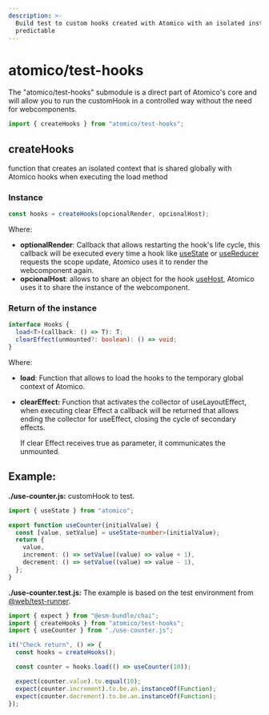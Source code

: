 ```yaml
---
description: >-
  Build test to custom hooks created with Atomico with an isolated instance and
  predictable
---
```


# atomico/test-hooks

The "atomico/test-hooks" submodule is a direct part of Atomico's core and will allow you to run the customHook in a controlled way without the need for webcomponents.

```javascript
import { createHooks } from "atomico/test-hooks";
```

## createHooks

function that creates an isolated context that is shared globally with Atomico hooks when executing the load method

### Instance

```javascript
const hooks = createHooks(opcionalRender, opcionalHost);
```

Where:

* **optionalRender**: Callback that allows restarting the hook's life cycle, this callback will be executed every time a hook like [useState](../hooks/usestate.md) or [useReducer](../hooks/usereducer.md) requests the scope update, Atomico uses it to render the webcomponent again.
* **opcionalHost**: allows to share an object for the hook [useHost](../hooks/usehost.md), Atomico uses it to share the instance of the webcomponent.

### Return of the instance

```typescript
interface Hooks {
  load<T>(callback: () => T): T;
  clearEffect(unmounted?: boolean): () => void;
}
```

Where:

* **load**: Function that allows to load the hooks to the temporary global context of Atomico.
* **clearEffect:** Function that activates the collector of useLayoutEffect, when executing clear Effect a callback will be returned that allows ending the collector for useEffect, closing the cycle of secondary effects.

  If clear Effect receives true as parameter, it communicates the unmounted.

## Example:

**./use-counter.js:** customHook to test.

```typescript
import { useState } from "atomico";

export function useCounter(initialValue) {
  const [value, setValue] = useState<number>(initialValue);
  return {
    value,
    increment: () => setValue((value) => value + 1),
    decrement: () => setValue((value) => value - 1),
  };
}
```

**./use-counter.test.js:** The example is based on the test environment from [@web/test-runner](https://modern-web.dev/docs/test-runner/overview/).

```javascript
import { expect } from "@esm-bundle/chai";
import { createHooks } from "atomico/test-hooks";
import { useCounter } from "./use-counter.js";

it("Check return", () => {
  const hooks = createHooks();

  const counter = hooks.load(() => useCounter(10));

  expect(counter.value).to.equal(10);
  expect(counter.increment).to.be.an.instanceOf(Function);
  expect(counter.decrement).to.be.an.instanceOf(Function);
});
```

